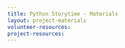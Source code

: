 ```yaml
---
title: Python Storytime - Materials
layout: project-materials
volunteer-resources:
project-resources:
---
```

